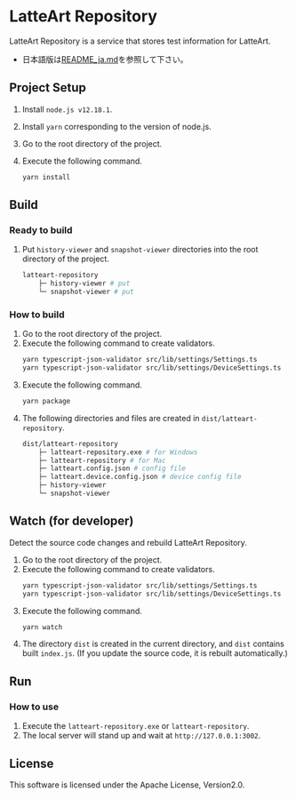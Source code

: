 # LatteArt Repository

LatteArt Repository is a service that stores test information for LatteArt.

- 日本語版は[README_ja.md](/README_ja.md)を参照して下さい。

## Project Setup

1. Install `node.js v12.18.1`.
1. Install `yarn` corresponding to the version of node.js.
1. Go to the root directory of the project.
1. Execute the following command.

   ```bash
   yarn install
   ```

## Build

### Ready to build

1. Put `history-viewer` and `snapshot-viewer` directories into the root directory of the project.
   ```bash
   latteart-repository
       ├─ history-viewer # put
       └─ snapshot-viewer # put
   ```

### How to build

1. Go to the root directory of the project.
1. Execute the following command to create validators.
   ```bash
   yarn typescript-json-validator src/lib/settings/Settings.ts
   yarn typescript-json-validator src/lib/settings/DeviceSettings.ts
   ```
1. Execute the following command.
   ```bash
   yarn package
   ```
1. The following directories and files are created in `dist/latteart-repository`.
   ```bash
   dist/latteart-repository
       ├─ latteart-repository.exe # for Windows
       ├─ latteart-repository # for Mac
       ├─ latteart.config.json # config file
       ├─ latteart.device.config.json # device config file
       ├─ history-viewer
       └─ snapshot-viewer
   ```

## Watch (for developer)

Detect the source code changes and rebuild LatteArt Repository.

1. Go to the root directory of the project.
1. Execute the following command to create validators.
   ```bash
   yarn typescript-json-validator src/lib/settings/Settings.ts
   yarn typescript-json-validator src/lib/settings/DeviceSettings.ts
   ```
1. Execute the following command.
   ```bash
   yarn watch
   ```
1. The directory `dist` is created in the current directory, and `dist` contains built `index.js`. (If you update the source code, it is rebuilt automatically.)

## Run

### How to use

1. Execute the `latteart-repository.exe` or `latteart-repository`.
1. The local server will stand up and wait at `http://127.0.0.1:3002`.

## License

This software is licensed under the Apache License, Version2.0.
